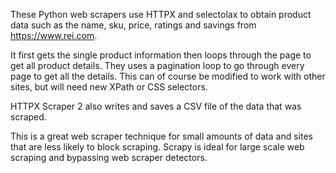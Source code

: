 These Python web scrapers use HTTPX and selectolax to obtain product data such as the name, sku, price, ratings and savings from https://www.rei.com. 

It first gets the single product information then loops through the page to get all product details. They uses a pagination loop to go through every page to get all the details. This can of course be modified to work with other sites, but will need new XPath or CSS selectors.

HTTPX Scraper 2 also writes and saves a CSV file of the data that was scraped.

This is a great web scraper technique for small amounts of data and sites that are less likely to block scraping. Scrapy is ideal for large scale web scraping and bypassing web scraper detectors.
